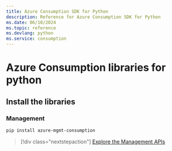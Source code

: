 ```yaml
---
title: Azure Consumption SDK for Python
description: Reference for Azure Consumption SDK for Python
ms.date: 06/10/2024
ms.topic: reference
ms.devlang: python
ms.service: consumption
---
```

# Azure Consumption libraries for python

## Install the libraries


### Management

```bash
pip install azure-mgmt-consumption
```
> [!div class="nextstepaction"]
> [Explore the Management APIs](/python/api/azure-mgmt-consumption)